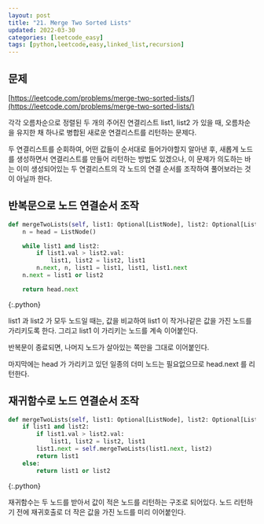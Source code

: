 ```yaml
---
layout: post
title: "21. Merge Two Sorted Lists"
updated: 2022-03-30
categories: [leetcode_easy]
tags: [python,leetcode,easy,linked_list,recursion]
---
```


## 문제

[https://leetcode.com/problems/merge-two-sorted-lists/](https://leetcode.com/problems/merge-two-sorted-lists/)

각각 오름차순으로 정렬된 두 개의 주어진 연결리스트 list1, list2 가 있을 때, 오름차순을 유지한 채 하나로 병합된 새로운 연결리스트를 리턴하는 문제다.

두 연결리스트를 순회하여, 어떤 값들이 순서대로 들어가야할지 알아낸 후, 새롭게 노드를 생성하면서 연결리스트를 만들어 리턴하는 방법도 있겠으나, 이 문제가 의도하는 바는 이미 생성되어있는 두 연결리스트의 각 노드의 연결 순서를 조작하여 풀어보라는 것이 아닐까 한다.

## 반복문으로 노드 연결순서 조작

```python
def mergeTwoLists(self, list1: Optional[ListNode], list2: Optional[ListNode]) -> Optional[ListNode]:
    n = head = ListNode()

    while list1 and list2:
        if list1.val > list2.val:
            list1, list2 = list2, list1
        n.next, n, list1 = list1, list1, list1.next
    n.next = list1 or list2

    return head.next
```
{:.python}

list1 과 list2 가 모두 노드일 때는, 값을 비교하여 list1 이 작거나같은 값을 가진 노드를 가리키도록 한다. 그리고 list1 이 가리키는 노드를 계속 이어붙인다.

반복문이 종료되면, 나머지 노드가 살아있는 쪽만을 그대로 이어붙인다.

마지막에는 head 가 가리키고 있던 일종의 더미 노드는 필요없으므로 head.next 를 리턴한다.

## 재귀함수로 노드 연결순서 조작

```python
def mergeTwoLists(self, list1: Optional[ListNode], list2: Optional[ListNode]) -> Optional[ListNode]:
    if list1 and list2:
        if list1.val > list2.val:
            list1, list2 = list2, list1
        list1.next = self.mergeTwoLists(list1.next, list2)
        return list1
    else:
        return list1 or list2
```
{:.python}

재귀함수는 두 노드를 받아서 값이 적은 노드를 리턴하는 구조로 되어있다. 노드 리턴하기 전에 재귀호출로 더 작은 값을 가진 노드를 미리 이어붙인다.
